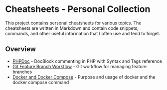 # Cheatsheets - Personal Collection

This project contains personal cheatsheets for various topics. The cheatsheets are written in Markdown and contain code snippets, commands, and other useful information that I often use and tend to forget.

## Overview

- [PHPDoc](sheets/phpdoc.md) - DocBlock commenting in PHP with Syntax and Tags reference
- [Git Feature Branch Workflow](sheets/git-feature-branches.md) - Git workflow for managing feature branches
- [Docker and Docker Compose](sheets/docker-compose.md) - Purpose and usage of docker and the docker compose command
